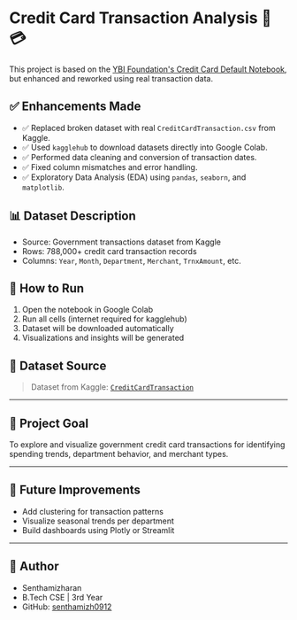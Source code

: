 # Credit Card Transaction Analysis 🧾💳

This project is based on the [YBI Foundation's Credit Card Default Notebook](https://github.com/YBIFoundation/Internship/blob/main/Credit_Card_Default.ipynb), but enhanced and reworked using real transaction data.

## ✅ Enhancements Made

- ✅ Replaced broken dataset with real `CreditCardTransaction.csv` from Kaggle.
- ✅ Used `kagglehub` to download datasets directly into Google Colab.
- ✅ Performed data cleaning and conversion of transaction dates.
- ✅ Fixed column mismatches and error handling.
- ✅ Exploratory Data Analysis (EDA) using `pandas`, `seaborn`, and `matplotlib`.

## 📊 Dataset Description

- Source: Government transactions dataset from Kaggle
- Rows: 788,000+ credit card transaction records
- Columns: `Year`, `Month`, `Department`, `Merchant`, `TrnxAmount`, etc.

## 🚀 How to Run

1. Open the notebook in Google Colab
2. Run all cells (internet required for kagglehub)
3. Dataset will be downloaded automatically
4. Visualizations and insights will be generated

## 🔗 Dataset Source

> Dataset from Kaggle: [`CreditCardTransaction`](https://www.kaggle.com/datasets/ybifoundation/credit-card-transaction)

---

## 📌 Project Goal

To explore and visualize government credit card transactions for identifying spending trends, department behavior, and merchant types.

---

## 🧠 Future Improvements

- Add clustering for transaction patterns
- Visualize seasonal trends per department
- Build dashboards using Plotly or Streamlit

---

## 👤 Author

- Senthamizharan  
- B.Tech CSE | 3rd Year  
- GitHub: [senthamizh0912](https://github.com/senthamizh0912)

